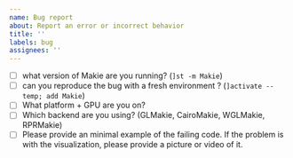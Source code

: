 ```yaml
---
name: Bug report
about: Report an error or incorrect behavior
title: ''
labels: bug
assignees: ''
---
```


- [ ] what version of Makie are you running? (`]st -m Makie`)
- [ ] can you reproduce the bug with a fresh environment ? (`]activate --temp; add Makie`)
- [ ] What platform + GPU are you on?
- [ ] Which backend are you using? (GLMakie, CairoMakie, WGLMakie, RPRMakie)
- [ ] Please provide an minimal example of the failing code. If the problem is with the visualization, please provide a picture or video of it.
